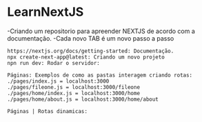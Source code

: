 # LearnNextJS
-Criando um repositorio para apreender NEXTJS de acordo com a documentação.
-Cada novo TAB é um novo passo a passo

    https://nextjs.org/docs/getting-started: Documentação.
    npx create-next-app@latest: Criando um novo projeto
    npn run dev: Rodar o servidor:

    Páginas: Exemplos de como as pastas interagem criando rotas:
    ./pages/index.js = localhost:3000
    ./pages/fileone.js = localhost:3000/fileone
    ./pages/home/index.js = localhost:3000/home
    ./pages/home/about.js = localhost:3000/home/about

    Páginas | Rotas dinamicas:


